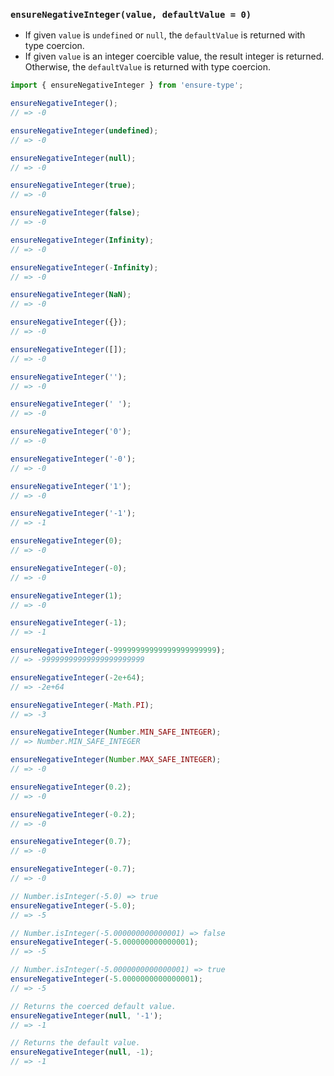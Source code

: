 ### `ensureNegativeInteger(value, defaultValue = 0)`

* If given `value` is `undefined` or `null`, the `defaultValue` is returned with type coercion.
* If given `value` is an integer coercible value, the result integer is returned. Otherwise, the `defaultValue` is returned with type coercion.

```js
import { ensureNegativeInteger } from 'ensure-type';

ensureNegativeInteger();
// => -0

ensureNegativeInteger(undefined);
// => -0

ensureNegativeInteger(null);
// => -0

ensureNegativeInteger(true);
// => -0

ensureNegativeInteger(false);
// => -0

ensureNegativeInteger(Infinity);
// => -0

ensureNegativeInteger(-Infinity);
// => -0

ensureNegativeInteger(NaN);
// => -0

ensureNegativeInteger({});
// => -0

ensureNegativeInteger([]);
// => -0

ensureNegativeInteger('');
// => -0

ensureNegativeInteger(' ');
// => -0

ensureNegativeInteger('0');
// => -0

ensureNegativeInteger('-0');
// => -0

ensureNegativeInteger('1');
// => -0

ensureNegativeInteger('-1');
// => -1

ensureNegativeInteger(0);
// => -0

ensureNegativeInteger(-0);
// => -0

ensureNegativeInteger(1);
// => -0

ensureNegativeInteger(-1);
// => -1

ensureNegativeInteger(-99999999999999999999999);
// => -99999999999999999999999

ensureNegativeInteger(-2e+64);
// => -2e+64

ensureNegativeInteger(-Math.PI);
// => -3

ensureNegativeInteger(Number.MIN_SAFE_INTEGER);
// => Number.MIN_SAFE_INTEGER

ensureNegativeInteger(Number.MAX_SAFE_INTEGER);
// => -0

ensureNegativeInteger(0.2);
// => -0

ensureNegativeInteger(-0.2);
// => -0

ensureNegativeInteger(0.7);
// => -0

ensureNegativeInteger(-0.7);
// => -0

// Number.isInteger(-5.0) => true
ensureNegativeInteger(-5.0);
// => -5

// Number.isInteger(-5.000000000000001) => false
ensureNegativeInteger(-5.000000000000001);
// => -5

// Number.isInteger(-5.0000000000000001) => true
ensureNegativeInteger(-5.0000000000000001);
// => -5

// Returns the coerced default value.
ensureNegativeInteger(null, '-1');
// => -1

// Returns the default value.
ensureNegativeInteger(null, -1);
// => -1
```
